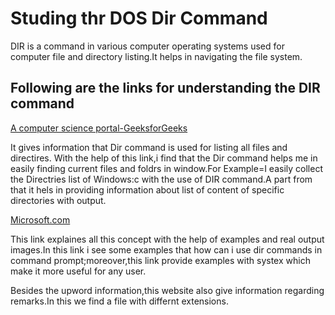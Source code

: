 # Studing thr DOS Dir Command

DIR is a command in various computer operating systems used for computer file and directory listing.It helps in navigating the file system.
## Following are the links for understanding the DIR command

[A computer science portal-GeeksforGeeks](https://www.geeksforgeeks.org/cmd-dir-command/)

It gives information that Dir command is used for listing all files and directires.
With the help of this link,i find that the Dir command helps me in easily finding current files and foldrs in window.For Example=I easily collect  the Directries list of Windows:c with the use of DIR command.A part from that it hels in providing information about list of content of specific directories with output.

[Microsoft.com](https://learn.microsoft.com/en-us/windows-server/administration/windows-commands/dir)

This link explaines all this concept with the help of examples and real output images.In this link i see some examples that how can i use dir commands in command prompt;moreover,this link provide examples with systex which make it more useful for any user.

Besides the upword information,this website also give information regarding remarks.In this we find a file with differnt extensions.
